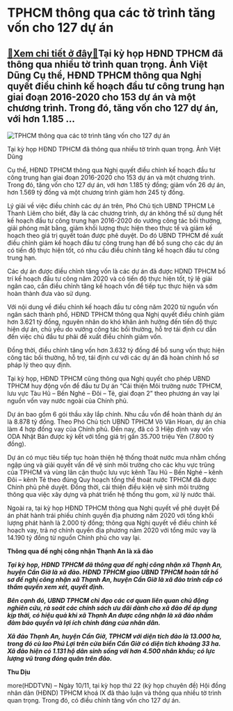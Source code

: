TPHCM thông qua các tờ trình tăng vốn cho 127 dự án
===================================================

[:gift:Xem chi tiết ở đây:gift:](https://hddtvn.com/tphcm-thong-qua-cac-to-trinh-tang-von-cho-127-du-an/)Tại kỳ họp HĐND TPHCM đã thông qua nhiều tờ trình quan trọng. Ảnh Việt Dũng Cụ thể, HĐND TPHCM thông qua Nghị quyết điều chỉnh kế hoạch đầu tư công trung hạn giai đoạn 2016-2020 cho 153 dự án và một chương trình. Trong đó, tăng vốn cho 127 dự án, với hơn 1.185 …
----------------------------------------------------------------------------------------------------------------------------------------------------------------------------------------------------------------------------------------------------------------------





![TPHCM thông qua các tờ trình tăng vốn cho 127 dự án](https://hddtvn.com/wp-content/uploads/2021/01/4446_kY_hYp.jpg "TPHCM thông qua các tờ trình tăng vốn cho 127 dự án")


Tại kỳ họp HĐND TPHCM đã thông qua nhiều tờ trình quan trọng. Ảnh Việt Dũng



Cụ thể, HĐND TPHCM thông qua Nghị quyết điều chỉnh kế hoạch đầu tư công trung hạn giai đoạn 2016-2020 cho 153 dự án và một chương trình. Trong đó, tăng vốn cho 127 dự án, với hơn 1.185 tỷ đồng; giảm vốn 26 dự án, hơn 1.569 tỷ đồng và một chương trình giảm hơn 245 tỷ đồng.


Lý giải về việc điều chỉnh các dự án trên, Phó Chủ tịch UBND TPHCM Lê Thanh Liêm cho biết, đây là các chương trình, dự án không thể sử dụng hết kế hoạch đầu tư công trung hạn 2016-2020 do vướng công tác bồi thường, giải phóng mặt bằng, giảm khối lượng thực hiện theo thực tế và giảm kế hoạch theo giá trị quyết toán được phê duyệt. Do đó UBND TPHCM đề xuất điều chỉnh giảm kế hoạch đầu tư công trung hạn để bổ sung cho các dự án có tiến độ thực hiện tốt, có nhu cầu điều chỉnh tăng kế hoạch đầu tư công trung hạn.


Các dự án được điều chỉnh tăng vốn là các dự án đã được HDND TPHCM bố trí kế hoạch đầu tư công năm 2020 và có tiến độ thực hiện tốt, tỷ lệ giải ngân cao, cần điều chỉnh tăng kế hoạch vốn để tiếp tục thực hiện và sớm hoàn thành đưa vào sử dụng.


Với nội dung về điều chỉnh kế hoạch đầu tư công năm 2020 từ nguồn vốn ngân sách thành phố, HĐND TPHCM thông qua Nghị quyết điều chỉnh giảm hơn 3.621 tỷ đồng, nguyên nhân do khó khăn ảnh hưởng đến tiến độ thực hiện dự án, chủ yếu do vướng công tác bồi thường, hỗ trợ tái định cư dẫn đến việc chủ đầu tư phải đề xuất điều chỉnh giảm vốn.


Đồng thời, điều chỉnh tăng vốn hơn 3.632 tỷ đồng để bổ sung vốn thực hiện công tác bồi thường, hỗ trợ, tái định cư với các dự án đã hoàn chỉnh hồ sơ pháp lý theo quy định.


Tại kỳ họp, HĐND TPHCM cũng thông qua Nghị quyết cho phép UBND TPHCM huy động vốn để đầu tư Dự án “Cải thiện Môi trường nước TPHCM, lưu vực Tàu Hũ – Bến Nghé – Đôi – Tẻ, giai đoạn 2” theo phương án vay lại nguồn vốn vay nước ngoài của Chính phủ.


Dự án bao gồm 6 gói thầu xây lắp chính. Nhu cầu vốn để hoàn thành dự án là 8.878 tỷ đồng. Theo Phó Chủ tịch UBND TPHCM Võ Văn Hoan, dự án chia làm 4 hợp đồng vay của Chính phủ. Đến nay, đã có 3 Hiệp định vay vốn ODA Nhật Bản được ký kết với tổng giá trị gần 35.700 triệu Yên (7.800 tỷ đồng).


Dự án có mục tiêu tiếp tục hoàn thiện hệ thống thoát nước mưa nhằm chống ngập úng và giải quyết vấn đề vệ sinh môi trường cho các khu vực trũng của TPHCM và vùng lân cận thuộc lưu vực kênh Tàu Hũ – Bến Nghé – kênh Đôi – kênh Tẻ theo đúng Quy hoạch tổng thể thoát nước TPHCM đã được Chính phủ phê duyệt. Đồng thời, cải thiện điều kiện vệ sinh môi trường thông qua việc xây dựng và phát triển hệ thống thu gom, xử lý nước thải.


Ngoài ra, tại kỳ họp HĐND TPHCM thông qua Nghị quyết về phê duyệt Đề án phát hành trái phiếu chính quyền địa phương năm 2020 với tổng khối lượng phát hành là 2.000 tỷ đồng; thông qua Nghị quyết về điều chỉnh kế hoạch vay, trả nợ chính quyền địa phương năm 2020 với tổng mức vay là 14.190 tỷ đồng từ nguồn Chính phủ cho vay lại.






**Thông qua đề nghị công nhận Thạnh An là xã đảo**


***Tại kỳ họp, HĐND TPHCM đã thông qua đề nghị công nhận xã Thạnh An, huyện Cần Giờ là xã đảo. HĐND TPHCM giao UBND TPHCM hoàn tất hồ sơ đề nghị công nhận xã Thạnh An, huyện Cần Giờ là xã đảo trình cấp có thẩm quyền xem xét, quyết định.***


***Bên cạnh đó, UBND TPHCM chỉ đạo các cơ quan liên quan chủ động nghiên cứu, rà soát các chính sách ưu đãi dành cho xã đảo để áp dụng kịp thời, có hiệu quả khi xã Thạnh An được công nhận là xã đảo nhằm đảm bảo quyền và lợi ích chính đáng của nhân dân.***


***Xã đảo Thạnh An, huyện Cần Giờ, TPHCM với diện tích đảo là 13.000 ha, trong đó cù lao Phú Lợi trên cửa biển Cần Giờ có diện tích khoảng 33 ha. Xã đảo hiện có 1.131 hộ dân sinh sống với hơn 4.500 nhân khẩu; có lực lượng vũ trang đóng quân trên đảo.***







**Thu Dịu**



more(HDDTVN) – Ngày 10/11, tại kỳ họp thứ 22 (kỳ họp chuyên đề) Hội đồng nhân dân (HĐND) TPHCM khoá IX đã thảo luận và thông qua nhiều tờ trình quan trọng. Trong đó, có điều chỉnh tăng vốn cho 127 dự án.

